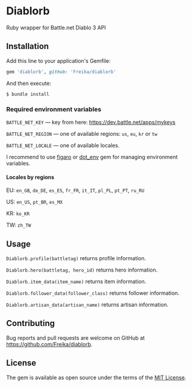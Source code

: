 # Diablorb

Ruby wrapper for Battle.net Diablo 3 API

## Installation

Add this line to your application's Gemfile:

```ruby
gem 'diablorb', github: 'Freika/diablorb'
```

And then execute:

    $ bundle install

### Required environment variables

`BATTLE_NET_KEY` — key from here: https://dev.battle.net/apps/mykeys

`BATTLE_NET_REGION` — one of available regions: `us`, `eu`, `kr` or `tw`

`BATTLE_NET_LOCALE` — one of available locales.

I recommend to use [figaro](https://github.com/laserlemon/figaro) or [dot_env](https://github.com/bkeepers/dotenv) gem for managing environment variables.

#### Locales by regions

EU: `en_GB`, `de_DE`, `es_ES`, `fr_FR`, `it_IT`, `pl_PL`, `pt_PT`, `ru_RU`

US: `en_US`, `pt_BR`, `es_MX`

KR: `ko_KR`

TW: `zh_TW`

## Usage

`Diablorb.profile(battletag)` returns profile information.

`Diablorb.hero(battletag, hero_id)` returns hero information.

`Diablorb.item_data(item_name)` returns item information.

`Diablorb.follower_data(follower_class)` returns follower information.

`Diablorb.artisan_data(artisan_name)` returns artisan information.


## Contributing

Bug reports and pull requests are welcome on GitHub at https://github.com/Freika/diablorb.


## License

The gem is available as open source under the terms of the [MIT License](http://opensource.org/licenses/MIT).

